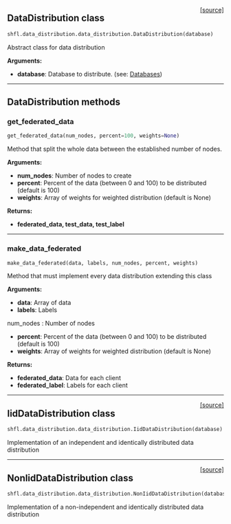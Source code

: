 <span style="float:right;">[[source]](https://github.com/sherpaai/Sherpa.FL/blob/master/shfl/data_distribution/data_distribution.py#L10)</span>
## DataDistribution class

```python
shfl.data_distribution.data_distribution.DataDistribution(database)
```


Abstract class for data distribution

__Arguments:__

- __database__: Database to distribute. (see: [Databases](../../Databases))
    

---
## DataDistribution methods

### get_federated_data


```python
get_federated_data(num_nodes, percent=100, weights=None)
```



Method that split the whole data between the established number of nodes.

__Arguments:__

- __num_nodes__: Number of nodes to create
- __percent__: Percent of the data (between 0 and 100) to be distributed (default is 100)
- __weights__: Array of weights for weighted distribution (default is None)

__Returns:__

  * **federated_data, test_data, test_label**
    
---
### make_data_federated


```python
make_data_federated(data, labels, num_nodes, percent, weights)
```



Method that must implement every data distribution extending this class

__Arguments:__

- __data__: Array of data
- __labels__: Labels

num_nodes : Number of nodes

- __percent__: Percent of the data (between 0 and 100) to be distributed (default is 100)
- __weights__: Array of weights for weighted distribution (default is None)

__Returns:__

- __federated_data__: Data for each client
- __federated_label__: Labels for each client
    
----

<span style="float:right;">[[source]](https://github.com/sherpaai/Sherpa.FL/blob/master/shfl/data_distribution/data_distribution_iid.py#L6)</span>
## IidDataDistribution class

```python
shfl.data_distribution.data_distribution.IidDataDistribution(database)
```


Implementation of an independent and identically distributed data distribution

----

<span style="float:right;">[[source]](https://github.com/sherpaai/Sherpa.FL/blob/master/shfl/data_distribution/data_distribution_non_iid.py#L7)</span>
## NonIidDataDistribution class

```python
shfl.data_distribution.data_distribution.NonIidDataDistribution(database)
```


Implementation of a non-independent and identically distributed data distribution
